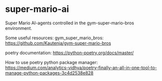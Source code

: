 # super-mario-ai
Super Mario AI-agents controlled in the gym-super-mario-bros environment.

Some useful resources:
gym_super_mario_bros:
https://github.com/Kautenja/gym-super-mario-bros

poetry documentation:
https://python-poetry.org/docs/master/

How to use poetry python package manager: 
https://medium.com/analytics-vidhya/poetry-finally-an-all-in-one-tool-to-manage-python-packages-3c4d2538e828

